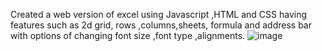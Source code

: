 Created a web version of excel using Javascript ,HTML and CSS having features such as 2d grid, rows ,columns,sheets, formula and address bar with options of changing font size ,font type ,alignments.
![image](https://github.com/aishwarya-chandra/Excel_clone/assets/122461230/47bccb64-c309-4382-b0ae-d3bd190e6aeb)
